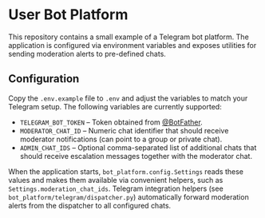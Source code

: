 # User Bot Platform

This repository contains a small example of a Telegram bot platform. The
application is configured via environment variables and exposes utilities for
sending moderation alerts to pre-defined chats.

## Configuration

Copy the `.env.example` file to `.env` and adjust the variables to match your
Telegram setup. The following variables are currently supported:

- `TELEGRAM_BOT_TOKEN` – Token obtained from [@BotFather](https://t.me/BotFather).
- `MODERATOR_CHAT_ID` – Numeric chat identifier that should receive moderator
  notifications (can point to a group or private chat).
- `ADMIN_CHAT_IDS` – Optional comma-separated list of additional chats that
  should receive escalation messages together with the moderator chat.

When the application starts, `bot_platform.config.Settings` reads these values
and makes them available via convenient helpers, such as
`Settings.moderation_chat_ids`. Telegram integration helpers (see
`bot_platform/telegram/dispatcher.py`) automatically forward moderation alerts
from the dispatcher to all configured chats.
